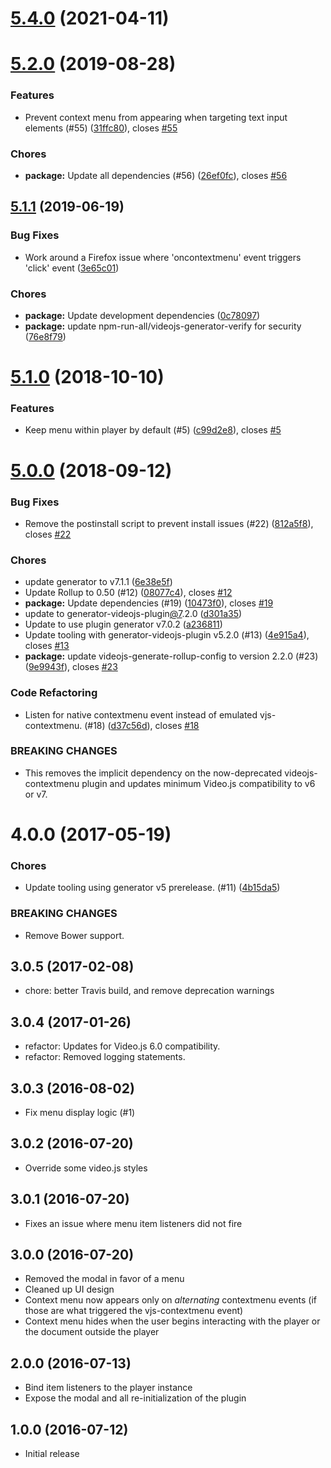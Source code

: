 <a name="5.4.0"></a>
# [5.4.0](https://github.com/rigelk/videojs-contextmenu-pt/compare/v5.2.0...v5.4.0) (2021-04-11)

<a name="5.2.0"></a>
# [5.2.0](https://github.com/brightcove/videojs-contextmenu-ui/compare/v5.1.1...v5.2.0) (2019-08-28)

### Features

* Prevent context menu from appearing when targeting text input elements (#55) ([31ffc80](https://github.com/brightcove/videojs-contextmenu-ui/commit/31ffc80)), closes [#55](https://github.com/brightcove/videojs-contextmenu-ui/issues/55)

### Chores

* **package:** Update all dependencies (#56) ([26ef0fc](https://github.com/brightcove/videojs-contextmenu-ui/commit/26ef0fc)), closes [#56](https://github.com/brightcove/videojs-contextmenu-ui/issues/56)

<a name="5.1.1"></a>
## [5.1.1](https://github.com/brightcove/videojs-contextmenu-ui/compare/v5.1.0...v5.1.1) (2019-06-19)

### Bug Fixes

* Work around a Firefox issue where 'oncontextmenu' event triggers 'click' event ([3e65c01](https://github.com/brightcove/videojs-contextmenu-ui/commit/3e65c01))

### Chores

* **package:** Update development dependencies ([0c78097](https://github.com/brightcove/videojs-contextmenu-ui/commit/0c78097))
* **package:** update npm-run-all/videojs-generator-verify for security ([76e8f79](https://github.com/brightcove/videojs-contextmenu-ui/commit/76e8f79))

<a name="5.1.0"></a>
# [5.1.0](https://github.com/brightcove/videojs-contextmenu-ui/compare/v5.0.0...v5.1.0) (2018-10-10)

### Features

* Keep menu within player by default (#5) ([c99d2e8](https://github.com/brightcove/videojs-contextmenu-ui/commit/c99d2e8)), closes [#5](https://github.com/brightcove/videojs-contextmenu-ui/issues/5)

<a name="5.0.0"></a>
# [5.0.0](https://github.com/brightcove/videojs-contextmenu-ui/compare/v4.0.0...v5.0.0) (2018-09-12)

### Bug Fixes

* Remove the postinstall script to prevent install issues (#22) ([812a5f8](https://github.com/brightcove/videojs-contextmenu-ui/commit/812a5f8)), closes [#22](https://github.com/brightcove/videojs-contextmenu-ui/issues/22)

### Chores

* update generator to v7.1.1 ([6e38e5f](https://github.com/brightcove/videojs-contextmenu-ui/commit/6e38e5f))
* Update Rollup to 0.50 (#12) ([08077c4](https://github.com/brightcove/videojs-contextmenu-ui/commit/08077c4)), closes [#12](https://github.com/brightcove/videojs-contextmenu-ui/issues/12)
* **package:** Update dependencies (#19) ([10473f0](https://github.com/brightcove/videojs-contextmenu-ui/commit/10473f0)), closes [#19](https://github.com/brightcove/videojs-contextmenu-ui/issues/19)
* update to generator-videojs-plugin[@7](https://github.com/7).2.0 ([d301a35](https://github.com/brightcove/videojs-contextmenu-ui/commit/d301a35))
* Update to use plugin generator v7.0.2 ([a236811](https://github.com/brightcove/videojs-contextmenu-ui/commit/a236811))
* Update tooling with generator-videojs-plugin v5.2.0 (#13) ([4e915a4](https://github.com/brightcove/videojs-contextmenu-ui/commit/4e915a4)), closes [#13](https://github.com/brightcove/videojs-contextmenu-ui/issues/13)
* **package:** update videojs-generate-rollup-config to version 2.2.0 (#23) ([9e9943f](https://github.com/brightcove/videojs-contextmenu-ui/commit/9e9943f)), closes [#23](https://github.com/brightcove/videojs-contextmenu-ui/issues/23)

### Code Refactoring

* Listen for native contextmenu event instead of emulated vjs-contextmenu. (#18) ([d37c56d](https://github.com/brightcove/videojs-contextmenu-ui/commit/d37c56d)), closes [#18](https://github.com/brightcove/videojs-contextmenu-ui/issues/18)


### BREAKING CHANGES

* This removes the implicit dependency on the now-deprecated videojs-contextmenu plugin and updates minimum Video.js compatibility to v6 or v7.

<a name="4.0.0"></a>
# 4.0.0 (2017-05-19)

### Chores

* Update tooling using generator v5 prerelease. (#11) ([4b15da5](https://github.com/brightcove/videojs-contextmenu-ui/commit/4b15da5))

### BREAKING CHANGES

* Remove Bower support.

## 3.0.5 (2017-02-08)
* chore: better Travis build, and remove deprecation warnings

## 3.0.4 (2017-01-26)
* refactor: Updates for Video.js 6.0 compatibility.
* refactor: Removed logging statements.

## 3.0.3 (2016-08-02)
* Fix menu display logic (#1)

## 3.0.2 (2016-07-20)
* Override some video.js styles

## 3.0.1 (2016-07-20)
* Fixes an issue where menu item listeners did not fire

## 3.0.0 (2016-07-20)
* Removed the modal in favor of a menu
* Cleaned up UI design
* Context menu now appears only on _alternating_ contextmenu events (if those are what triggered the vjs-contextmenu event)
* Context menu hides when the user begins interacting with the player or the document outside the player

## 2.0.0 (2016-07-13)
* Bind item listeners to the player instance
* Expose the modal and all re-initialization of the plugin

## 1.0.0 (2016-07-12)
* Initial release

